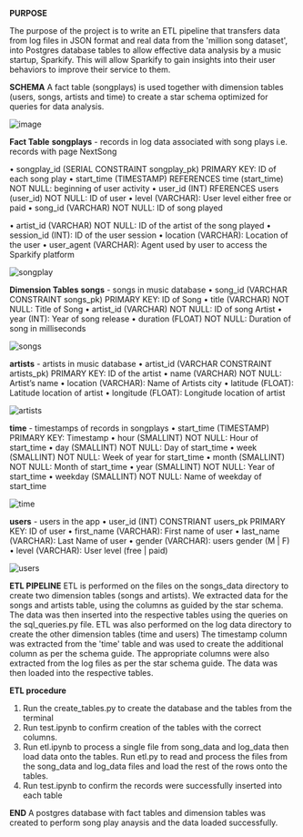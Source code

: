 
**PURPOSE**

The purpose of the project is to write an ETL pipeline that transfers data from log files in JSON format and real data from the 'million song dataset', into Postgres database tables to allow effective data analysis by a music startup, Sparkify. This will allow Sparkify to gain insights into their user behaviors to improve their service to them.

**SCHEMA**
A fact table (songplays) is used together with dimension tables (users, songs, artists and time) to create a star schema optimized for queries for data analysis.

![image](https://user-images.githubusercontent.com/116004104/197465221-4a14d0d6-bb2c-4aa0-9004-1db8d3d71363.png)



**Fact Table**
**songplays** - records in log data associated with song plays i.e. records with page NextSong

 •	songplay_id (SERIAL CONSTRAINT songplay_pk) PRIMARY KEY: ID of each song play
 •	start_time (TIMESTAMP) REFERENCES time (start_time) NOT NULL: beginning of user activity
 •	user_id (INT) RFERENCES users (user_id) NOT NULL: ID of user
 •	level (VARCHAR): User level either free or paid
 •	song_id (VARCHAR) NOT NULL: ID of song played

•	artist_id (VARCHAR) NOT NULL: ID of the artist of the song played
•	session_id (INT): ID of the user session
•	location (VARCHAR): Location of the user
•	user_agent (VARCHAR): Agent used by user to access the Sparkify platform

![songplay](https://user-images.githubusercontent.com/116004104/197466106-40891804-4c14-40d1-87f0-80cdbd96c588.png)

 
**Dimension Tables**
**songs** - songs in music database
•	song_id (VARCHAR CONSTRAINT songs_pk) PRIMARY KEY: ID of Song
•	title (VARCHAR) NOT NULL: Title of Song
•	artist_id (VARCHAR) NOT NULL: ID of song Artist
•	year (INT): Year of song release
•	duration (FLOAT) NOT NULL: Duration of song in milliseconds
 
![songs](https://user-images.githubusercontent.com/116004104/197466129-a95aa62d-7568-4d90-805b-2cf0ccd0c219.png)



**artists** - artists in music database
•	artist_id (VARCHAR CONSTRAINT artists_pk) PRIMARY KEY: ID of the artist
•	name (VARCHAR) NOT NULL: Artist’s name
•	location (VARCHAR): Name of Artists city
•	latitude (FLOAT): Latitude location of artist
•	longitude (FLOAT): Longitude location of artist
 
![artists](https://user-images.githubusercontent.com/116004104/197466159-dbd2d61c-482b-48a9-b84d-c3c84d89e33a.png)

**time** - timestamps of records in songplays 
•	start_time (TIMESTAMP) PRIMARY KEY: Timestamp
•	hour (SMALLINT) NOT NULL: Hour of start_time
•	day (SMALLINT) NOT NULL: Day of start_time
•	week (SMALLINT) NOT NULL: Week of year for start_time
•	month (SMALLINT) NOT NULL: Month of start_time
•	year (SMALLINT) NOT NULL: Year of start_time
•	weekday (SMALLINT) NOT NULL: Name of weekday of start_time

 ![time](https://user-images.githubusercontent.com/116004104/197466190-c7dd5084-cef2-4beb-b580-6986cb02c029.png)

**users** - users in the app
•	user_id (INT) CONSTRIANT users_pk PRIMARY KEY: ID of user
•	first_name (VARCHAR): First name of user
•	last_name (VARCHAR): Last Name of user
•	gender (VARCHAR): users gender (M | F)
•	level (VARCHAR): User level (free | paid)

 ![users](https://user-images.githubusercontent.com/116004104/197466204-b593d7c2-3425-4a6b-a649-ad7b292f4706.png)


**ETL PIPELINE**
ETL is performed on the files on the songs_data directory to create two dimension tables (songs and artists).
We extracted data for the songs and artists table, using the columns as guided by the star schema.
The data was then inserted into the respective tables using the queries on the sql_queries.py file.
ETL was also performed on the log data directory to create the other dimension tables (time and users)
The timestamp column was extracted from the 'time' table and was used to create the additional column as per the schema guide.
The appropriate columns were also extracted from the log files as per the star schema guide.
The data was then loaded into the respective tables.

**ETL procedure**
1. Run the create_tables.py to create the database and the tables from the terminal
2. Run test.ipynb to confirm creation of the tables with the correct columns.
3. Run etl.ipynb to process a single file from song_data and log_data then load data onto the tables. Run etl.py to read and process the files from the song_data and log_data files and load the rest of the rows onto the tables.
4. Run test.ipynb to confirm the records were successfully inserted into each table


**END**
A postgres database with fact tables and dimension tables was created to perform song play anaysis and the data loaded successfully.









